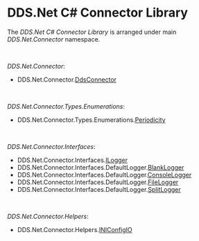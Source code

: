 # DDS.Net C# Connector Library

The *DDS.Net C# Connector Library* is arranged under main *DDS.Net.Connector* namespace.



&nbsp;

*DDS.Net.Connector*:

* DDS.Net.Connector.[DdsConnector](./DdsConnector.md)



&nbsp;

*DDS.Net.Connector.Types.Enumerations*:

* DDS.Net.Connector.Types.Enumerations.[Periodicity](./Periodicity.md)



&nbsp;

*DDS.Net.Connector.Interfaces*:

* DDS.Net.Connector.Interfaces.[ILogger](./ILogger.md)
* DDS.Net.Connector.Interfaces.DefaultLogger.[BlankLogger](./ILogger.md)
* DDS.Net.Connector.Interfaces.DefaultLogger.[ConsoleLogger](./ILogger.md)
* DDS.Net.Connector.Interfaces.DefaultLogger.[FileLogger](./ILogger.md)
* DDS.Net.Connector.Interfaces.DefaultLogger.[SplitLogger](./ILogger.md)



&nbsp;

*DDS.Net.Connector.Helpers*:

* DDS.Net.Connector.Helpers.[INIConfigIO](./INIConfigIO.md)

